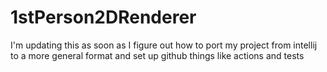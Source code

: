 # 1stPerson2DRenderer

I'm updating this as soon as I figure out how to port my project from intellij to a more general format and set up github things like actions and tests
